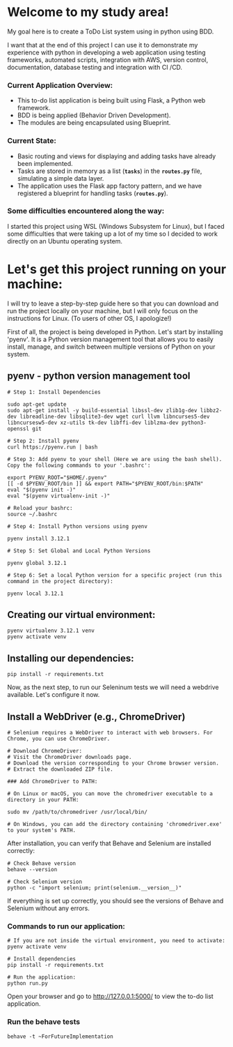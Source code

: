 # Welcome to my study area!

My goal here is to create a ToDo List system using in python using BDD.

I want that at the end of this project I can use it to demonstrate my experience with python in developing a web application using testing frameworks, automated scripts, integration with AWS, version control, documentation, database testing and integration with CI /CD.

### Current Application Overview:

- This to-do list application is being built using Flask, a Python web framework.
- BDD is being applied (Behavior Driven Development).
- The modules are being encapsulated using Blueprint.

### Current State:

- Basic routing and views for displaying and adding tasks have already been implemented.
- Tasks are stored in memory as a list (**`tasks`**) in the **`routes.py`** file, simulating a simple data layer.
- The application uses the Flask app factory pattern, and we have registered a blueprint for handling tasks (**`routes.py`**).

### Some difficulties encountered along the way:

I started this project using WSL (Windows Subsystem for Linux), but I faced some difficulties that were taking up a lot of my time so I decided to work directly on an Ubuntu operating system.

# Let's get this project running on your machine:

I will try to leave a step-by-step guide here so that you can download and run the project locally on your machine, but I will only focus on the instructions for Linux. (To users of other OS, I apologize!)

First of all, the project is being developed in Python. Let's start by installing 'pyenv'. It is a Python version management tool that allows you to easily install, manage, and switch between multiple versions of Python on your system.

## pyenv - python version management tool

```
# Step 1: Install Dependencies

sudo apt-get update
sudo apt-get install -y build-essential libssl-dev zlib1g-dev libbz2-dev libreadline-dev libsqlite3-dev wget curl llvm libncurses5-dev libncursesw5-dev xz-utils tk-dev libffi-dev liblzma-dev python3-openssl git

# Step 2: Install pyenv
curl https://pyenv.run | bash

# Step 3: Add pyenv to your shell (Here we are using the bash shell). Copy the following commands to your '.bashrc':

export PYENV_ROOT="$HOME/.pyenv"
[[ -d $PYENV_ROOT/bin ]] && export PATH="$PYENV_ROOT/bin:$PATH"
eval "$(pyenv init -)"
eval "$(pyenv virtualenv-init -)"

# Reload your bashrc:
source ~/.bashrc

# Step 4: Install Python versions using pyenv

pyenv install 3.12.1

# Step 5: Set Global and Local Python Versions

pyenv global 3.12.1

# Step 6: Set a local Python version for a specific project (run this command in the project directory):

pyenv local 3.12.1
```

## Creating our virtual environment:
```
pyenv virtualenv 3.12.1 venv
pyenv activate venv
```

## Installing our dependencies:
```
pip install -r requirements.txt
```
Now, as the next step, to run our Seleninum tests we will need a webdrive available. Let's configure it now.

## Install a WebDriver (e.g., ChromeDriver)

```
# Selenium requires a WebDriver to interact with web browsers. For Chrome, you can use ChromeDriver.

# Download ChromeDriver:
# Visit the ChromeDriver downloads page.
# Download the version corresponding to your Chrome browser version.
# Extract the downloaded ZIP file.

### Add ChromeDriver to PATH:

# On Linux or macOS, you can move the chromedriver executable to a directory in your PATH:

sudo mv /path/to/chromedriver /usr/local/bin/

# On Windows, you can add the directory containing 'chromedriver.exe' to your system's PATH.
```

After installation, you can verify that Behave and Selenium are installed correctly:

```
# Check Behave version
behave --version

# Check Selenium version
python -c "import selenium; print(selenium.__version__)"
```

If everything is set up correctly, you should see the versions of Behave and Selenium without any errors.

### Commands to run our application:

```
# If you are not inside the virtual environment, you need to activate:
pyenv activate venv

# Install dependencies
pip install -r requirements.txt

# Run the application:
python run.py
```

Open your browser and go to http://127.0.0.1:5000/ to view the to-do list application.

### Run the behave tests
```
behave -t ~ForFutureImplementation
```
